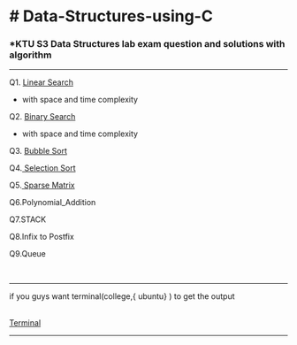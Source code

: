 <h1> # Data-Structures-using-C </h1>

<h3>*KTU S3 Data Structures lab exam question and solutions with algorithm</h3>

<hr>

Q1. [Linear Search ](https://github.com/abhinavomanakuttan/Data-Structures-using-C/tree/main/01_Linear_Search)
<br>

  * with space and time complexity

Q2. [ Binary Search ](https://github.com/abhinavomanakuttan/Data-Structures-using-C/tree/main/02_Binary_Search.C)
<br>

  * with space and time complexity

Q3. [ Bubble Sort ](https://github.com/abhinavomanakuttan/Data-Structures-using-C/tree/main/03_Bubble_sort.C)

Q4.[ Selection Sort ](https://github.com/abhinavomanakuttan/Data-Structures-using-C/tree/main/04_Selection_Sort)

Q5.[ Sparse Matrix ](https://github.com/abhinavomanakuttan/Data-Structures-using-C/tree/main/05_Sparse_Matrix)

Q6.Polynomial_Addition

Q7.STACK

Q8.Infix to Postfix

Q9.Queue

<br>
<hr>
if you guys want terminal(college,{ ubuntu} ) to get the output 
<br>
<br>

[Terminal](https://github.com/joshyajith863/html_with_Basic_Css/tree/main)

<hr>
